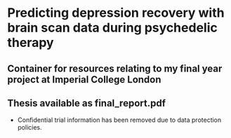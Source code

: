 # Predicting depression recovery with brain scan data during psychedelic therapy
## Container for resources relating to my final year project at Imperial College London
## Thesis available as final_report.pdf

* Confidential trial information has been removed due to data protection policies.
